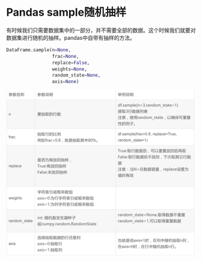 # Pandas sample随机抽样

有时候我们只需要数据集中的一部分，并不需要全部的数据。这个时候我们就要对数据集进行随机的抽样。pandas中自带有抽样的方法。

```python
DataFrame.sample(n=None, 
                 frac=None, 
                 replace=False, 
                 weights=None, 
                 random_state=None, 
                 axis=None)
```

<img src="https://raw.githubusercontent.com/HG1227/image/master/img_tuchuang/20200514102644.png"/>